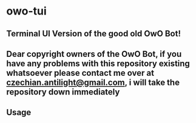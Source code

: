 # owo-tui
## Terminal UI Version of the good old OwO Bot!
## Dear copyright owners of the OwO Bot, if you have any problems with this repository existing whatsoever please contact me over at czechian.antilight@gmail.com, i will take the repository down immediately


## Usage
